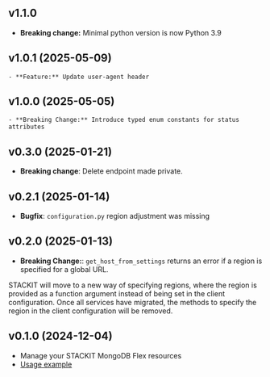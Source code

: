 ## v1.1.0
- **Breaking change:** Minimal python version is now Python 3.9

## v1.0.1 (2025-05-09)
    - **Feature:** Update user-agent header

## v1.0.0 (2025-05-05)
    - **Breaking Change:** Introduce typed enum constants for status attributes

## v0.3.0 (2025-01-21)

- **Breaking change**: Delete endpoint made private.

## v0.2.1 (2025-01-14)

- **Bugfix**: `configuration.py` region adjustment was missing

## v0.2.0 (2025-01-13)

- **Breaking Change:**: `get_host_from_settings` returns an error if a region is specified for a global URL.

STACKIT will move to a new way of specifying regions, where the region is provided as a function argument instead of being set in the client configuration. Once all services have migrated, the methods to specify the region in the client configuration will be removed.

## v0.1.0 (2024-12-04)

- Manage your STACKIT MongoDB Flex resources
- [Usage example](https://github.com/stackitcloud/stackit-sdk-python/tree/main/examples/mongodbflex)
